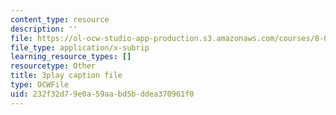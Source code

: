```yaml
---
content_type: resource
description: ''
file: https://ol-ocw-studio-app-production.s3.amazonaws.com/courses/8-01sc-classical-mechanics-fall-2016/232f32d79e0a59aabd5bddea370961f0_uua2hbbp7h4.vtt
file_type: application/x-subrip
learning_resource_types: []
resourcetype: Other
title: 3play caption file
type: OCWFile
uid: 232f32d7-9e0a-59aa-bd5b-ddea370961f0
---
```

